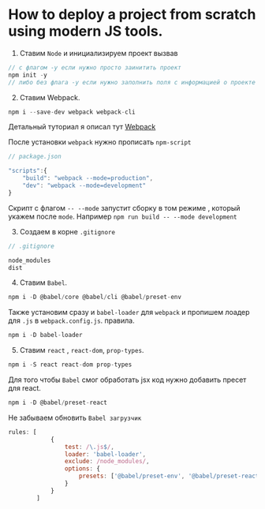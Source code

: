 # How to deploy a project from scratch using modern JS tools.


1. Ставим `Node` и инициализируем проект вызвав 

```js
// с флагом -y если нужно просто заинитить проект
npm init -y 
// либо без флага -y если нужно заполнить поля с информацией о проекте 
```


2. Ставим Webpack. 

```js
npm i --save-dev webpack webpack-cli
```
Детальный туториал я описал тут [Webpack](https://github.com/cyberspacedk/JS_POCKET/tree/master/Webpack)

После установки `webpack` нужно прописать `npm-script` 

```js
// package.json

"scripts":{
    "build": "webpack --mode=production",
    "dev": "webpack --mode=development"
}
``` 

Скрипт с флагом `-- --mode` запустит сборку в том режиме , который укажем после `mode`. 
Например `npm run build -- --mode development` 

3. Создаем в корне `.gitignore` 

```js 
// .gitignore

node_modules
dist
```

4. Ставим `Babel`.

```js
npm i -D @babel/core @babel/cli @babel/preset-env
```
Также установим сразу и `babel-loader` для `webpack` и пропишем лоадер для `.js` в `webpack.config.js`. правила.

```js
npm i -D babel-loader
```

5. Ставим `react` , `react-dom`, `prop-types`.

```js
npm i -S react react-dom prop-types 
```
Для того чтобы `Babel` смог обработать jsx код нужно добавить пресет для react.
```js
npm i -D @babel/preset-react
```
Не забываем обновить  `Babel загрузчик`

```js
rules: [
			{
				test: /\.js$/, 
				loader: 'babel-loader',
				exclude: /node_modules/,
				options: {
					presets: ['@babel/preset-env', '@babel/preset-react']
				}
			}
		]
```